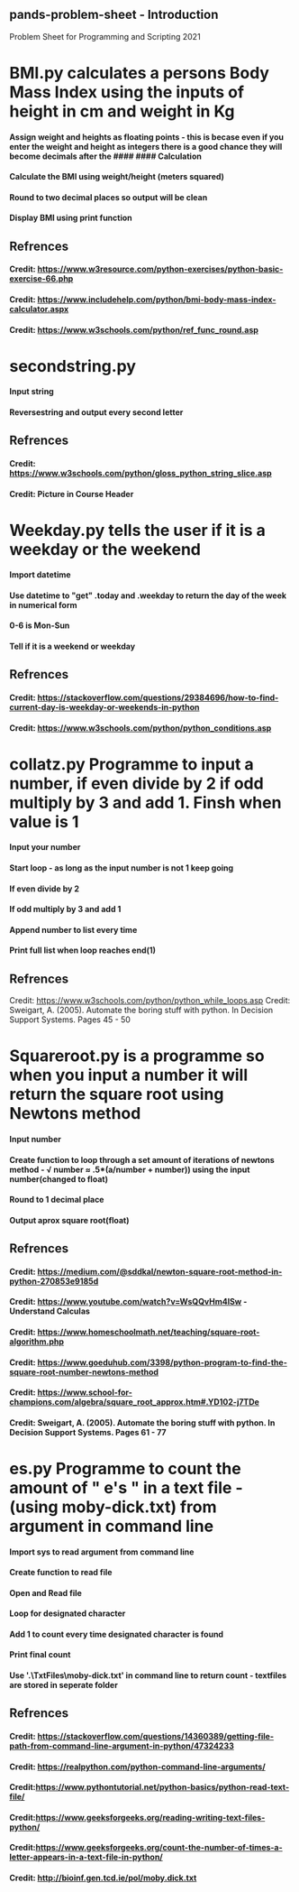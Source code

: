 ## pands-problem-sheet - Introduction
Problem Sheet for Programming and Scripting 2021

# BMI.py calculates a persons Body Mass Index using the inputs of height in cm and weight in Kg
#### Assign weight and heights as floating points - this is becase even if you enter the weight and height as integers there is a good chance they will become decimals after the #### #### Calculation
#### Calculate the BMI using weight/height (meters squared)
#### Round to two decimal places so output will be clean
#### Display BMI using print function

## Refrences 
#### Credit: https://www.w3resource.com/python-exercises/python-basic-exercise-66.php
#### Credit: https://www.includehelp.com/python/bmi-body-mass-index-calculator.aspx
#### Credit: https://www.w3schools.com/python/ref_func_round.asp

# secondstring.py 
#### Input string
#### Reversestring and output every second letter

## Refrences
#### Credit: https://www.w3schools.com/python/gloss_python_string_slice.asp
#### Credit: Picture in Course Header

# Weekday.py tells the user if it is a weekday or the weekend
#### Import datetime
#### Use datetime to "get" .today and .weekday to return the day of the week in numerical form
#### 0-6 is Mon-Sun
#### Tell if it is a weekend or weekday

## Refrences 
#### Credit: https://stackoverflow.com/questions/29384696/how-to-find-current-day-is-weekday-or-weekends-in-python
#### Credit: https://www.w3schools.com/python/python_conditions.asp

# collatz.py Programme to input a number, if even divide by 2 if odd multiply by 3 and add 1. Finsh when value is 1
#### Input your number
#### Start loop - as long as the input number is not 1 keep going
#### If even divide by 2
#### If odd multiply by 3 and add 1
#### Append number to list every time
#### Print full list when loop reaches end(1)

## Refrences 
Credit: https://www.w3schools.com/python/python_while_loops.asp
Credit: Sweigart, A. (2005). Automate the boring stuff with python. In Decision Support Systems. Pages 45 - 50

# Squareroot.py is a programme so when you input a number it will return the square root using Newtons method
#### Input number
#### Create function to loop through a set amount of iterations of newtons method - √ number ≈ .5*(a/number + number)) using the input number(changed to float) 
#### Round to 1 decimal place
#### Output aprox square root(float)

## Refrences 
#### Credit: https://medium.com/@sddkal/newton-square-root-method-in-python-270853e9185d
#### Credit: https://www.youtube.com/watch?v=WsQQvHm4lSw - Understand Calculas
#### Credit: https://www.homeschoolmath.net/teaching/square-root-algorithm.php
#### Credit: https://www.goeduhub.com/3398/python-program-to-find-the-square-root-number-newtons-method
#### Credit: https://www.school-for-champions.com/algebra/square_root_approx.htm#.YD102-j7TDe 
#### Credit: Sweigart, A. (2005). Automate the boring stuff with python. In Decision Support Systems. Pages 61 - 77

# es.py Programme to count the amount of " e's " in a text file - (using moby-dick.txt) from argument in command line
#### Import sys to read argument from command line
#### Create function to read file
#### Open and Read file
#### Loop for designated character
#### Add 1 to count every time designated character is found
#### Print final count
#### Use '.\TxtFiles\moby-dick.txt' in command line to return count - textfiles are stored in seperate folder

## Refrences 
#### Credit: https://stackoverflow.com/questions/14360389/getting-file-path-from-command-line-argument-in-python/47324233
#### Credit: https://realpython.com/python-command-line-arguments/
#### Credit:https://www.pythontutorial.net/python-basics/python-read-text-file/
#### Credit:https://www.geeksforgeeks.org/reading-writing-text-files-python/
#### Credit:https://www.geeksforgeeks.org/count-the-number-of-times-a-letter-appears-in-a-text-file-in-python/
#### Credit: http://bioinf.gen.tcd.ie/pol/moby.dick.txt

